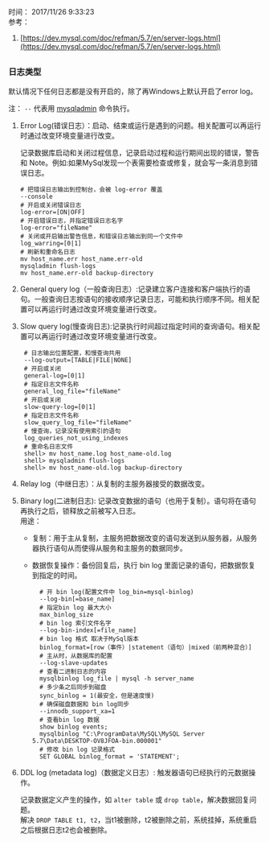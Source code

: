 时间： 2017/11/26 9:33:23   
参考：  

1. [https://dev.mysql.com/doc/refman/5.7/en/server-logs.html](https://dev.mysql.com/doc/refman/5.7/en/server-logs.html)  

##   

### 日志类型  

默认情况下任何日志都是没有开启的，除了再Windows上默认开启了error log。  

注： `--` 代表用 [mysqladmin](https://dev.mysql.com/doc/refman/5.7/en/mysqladmin.html) 命令执行。   

1.  Error Log(错误日志）：启动、结束或运行是遇到的问题。相关配置可以再运行时通过改变环境变量进行改变。

	记录数据库启动和关闭过程信息，记录启动过程和运行期间出现的错误，警告和 Note。例如:如果MySql发现一个表需要检查或修复，就会写一条消息到错误日志。 

		# 把错误日志输出到控制台，会被 log-error 覆盖
		--console 
		# 开启或关闭错误日志
		log-error=[ON|OFF]
	    # 开启错误日志，并指定错误日志名字
		log-error="fileName"
	    # 关闭或开启输出警告信息，和错误日志输出到同一个文件中
		log_warring=[0|1]
		# 刷新和重命名日志
		mv host_name.err host_name.err-old
		mysqladmin flush-logs
		mv host_name.err-old backup-directory
2. General query log（一般查询日志）:记录建立客户连接和客户端执行的语句。一般查询日志按语句的接收顺序记录日志，可能和执行顺序不同。相关配置可以再运行时通过改变环境变量进行改变。  
3. Slow query log(慢查询日志):记录执行时间超过指定时间的查询语句。相关配置可以再运行时通过改变环境变量进行改变。  
    
		# 日志输出位置配置，和慢查询共用  
	 	--log-output=[TABLE|FILE|NONE]
		# 开启或关闭
	 	general-log=[0|1]
		# 指定日志文件名称  
        general_log_file="fileName"  
		# 开启或关闭
		slow-query-log=[0|1]
		# 指定日志文件名称
		slow_query_log_file="fileName"
		# 慢查询，记录没有使用索引的语句  
		log_queries_not_using_indexes 
		# 重命名日志文件  
		shell> mv host_name.log host_name-old.log
		shell> mysqladmin flush-logs
		shell> mv host_name-old.log backup-directory
    
3. Relay log（中继日志）：从复制的主服务器接受的数据改变。           
3. Binary  log(二进制日志):  记录改变数据的语句（也用于复制）。语句将在语句再执行之后，锁释放之前被写入日志。  
用途：  
	* 复制：用于主从复制，主服务把数据改变的语句发送到从服务器，从服务器执行语句从而使得从服务和主服务的数据同步。  
	* 数据恢复操作：备份回复后，执行 bin log 里面记录的语句，把数据恢复到指定的时间。  

			# 开 bin log(配置文件中 log_bin=mysql-binlog)
			--log-bin[=base_name] 
			# 指定bin log 最大大小
			max_binlog_size
			# bin log 索引文件名字 
			--log-bin-index[=file_name] 
			# bin log 格式 取决于MySql版本  
			binlog_format=[row（事件）|statement（语句）|mixed（前两种混合）]
			# 主从时，从数据库的配置 
			--log-slave-updates
			# 查看二进制日志的内容
			mysqlbinlog log_file | mysql -h server_name 
			# 多少条之后同步到磁盘
			sync_binlog = 1(最安全，但是速度慢)
			# 确保磁盘数据和 bin log同步
			--innodb_support_xa=1  
			# 查看bin log 数据
			show binlog events;
			mysqlbinlog "C:\ProgramData\MySQL\MySQL Server 5.7\Data\DESKTOP-OV8JFOA-bin.000001"
			# 修改 bin log 记录格式
			SET GLOBAL binlog_format = 'STATEMENT'; 
 
5. DDL log (metadata log)（数据定义日志）: 触发器语句已经执行的元数据操作。
	
	记录数据定义产生的操作，如 `alter table` 或 `drop table`，解决数据回复问题。  
	解决 `DROP TABLE t1, t2`，当t1被删除，t2被删除之前，系统挂掉，系统重启之后根据日志t2也会被删除。

        